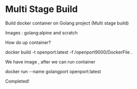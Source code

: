 # Multi Stage Build
Build docker container on Golang project (Multi stage build)

Images : golang:alpine and scratch


How do up container?

docker build -t openport:latest -f /openport9000/DockerFile .

We have image , after we can run container

docker run --name golangport openport:latest

Completed!
